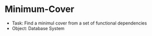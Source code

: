 # Minimum-Cover
- Task: Find a minimul cover from a set of functional dependencies
- Object: Database System 
